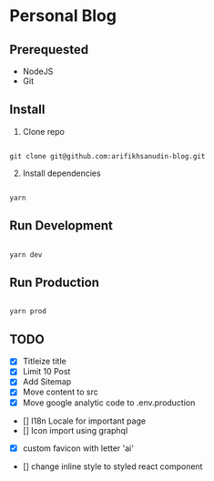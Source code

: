 # Personal Blog

## Prerequested

- NodeJS
- Git

## Install

1. Clone repo

```shell

git clone git@github.com:arifikhsanudin-blog.git

```

2. Install dependencies

```shell

yarn

```

## Run Development

```shell

yarn dev

```

## Run Production

```shell

yarn prod

```

## TODO

- [x] Titleize title
- [x] Limit 10 Post
- [x] Add Sitemap
- [x] Move content to src
- [x] Move google analytic code to .env.production
- [] I18n Locale for important page
- [] Icon import using graphql
- [x] custom favicon with letter 'ai'
- [] change inline style to styled react component
